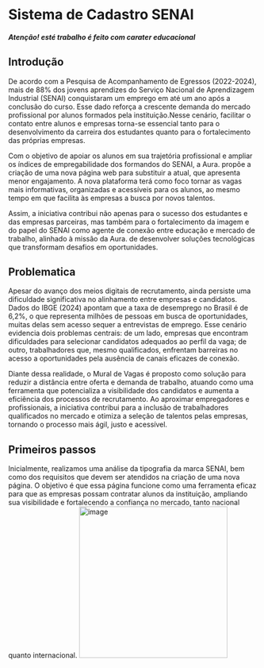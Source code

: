 # Sistema de Cadastro SENAI<br>
##### Atenção! esté trabalho é feito com carater educacional

## Introdução
De acordo com a Pesquisa de Acompanhamento de Egressos (2022-2024), mais de 88% dos jovens aprendizes do Serviço Nacional de Aprendizagem Industrial (SENAI) conquistaram um emprego em até um ano após a conclusão do curso. Esse dado reforça a crescente demanda do mercado profissional por alunos formados pela instituição.Nesse cenário, facilitar o contato entre alunos e empresas torna-se essencial tanto para o desenvolvimento da carreira dos estudantes quanto para o fortalecimento das próprias empresas.

Com o objetivo de apoiar os alunos em sua trajetória profissional e ampliar os índices de empregabilidade dos formandos do SENAI, a Aura. propõe a criação de uma nova página web para substituir a atual, que apresenta menor engajamento. A nova plataforma terá como foco tornar as vagas mais informativas, organizadas e acessíveis para os alunos, ao mesmo tempo em que facilita às empresas a busca por novos talentos.

Assim, a iniciativa contribui não apenas para o sucesso dos estudantes e das empresas parceiras, mas também para o fortalecimento da imagem e do papel do SENAI como agente de conexão entre educação e mercado de trabalho, alinhado à missão da Aura. de desenvolver soluções tecnológicas que transformam desafios em oportunidades.

## Problematica
Apesar do avanço dos meios digitais de recrutamento, ainda persiste uma dificuldade significativa no alinhamento entre empresas e candidatos. Dados do IBGE (2024) apontam que a taxa de desemprego no Brasil é de 6,2%, o que representa milhões de pessoas em busca de oportunidades, muitas delas sem acesso sequer a entrevistas de emprego. Esse cenário evidencia dois problemas centrais: de um lado, empresas que encontram dificuldades para selecionar candidatos adequados ao perfil da vaga; de outro, trabalhadores que, mesmo qualificados, enfrentam barreiras no acesso a oportunidades pela ausência de canais eficazes de conexão.

Diante dessa realidade, o Mural de Vagas é proposto como solução para reduzir a distância entre oferta e demanda de trabalho, atuando como uma ferramenta que potencializa a visibilidade dos candidatos e aumenta a eficiência dos processos de recrutamento. Ao aproximar empregadores e profissionais, a iniciativa contribui para a inclusão de trabalhadores qualificados no mercado e otimiza a seleção de talentos pelas empresas, tornando o processo mais ágil, justo e acessível.

## Primeiros passos
Inicialmente, realizamos uma análise da tipografia da marca SENAI, bem como dos requisitos que devem ser atendidos na criação de uma nova página. O objetivo é que essa página funcione como uma ferramenta eficaz para que as empresas possam contratar alunos da instituição, ampliando sua visibilidade e fortalecendo a confiança no mercado, tanto nacional quanto internacional.
<img width="299" height="305" alt="image" src="https://github.com/user-attachments/assets/28dedced-193c-460c-b05b-a611598f77b5" />











